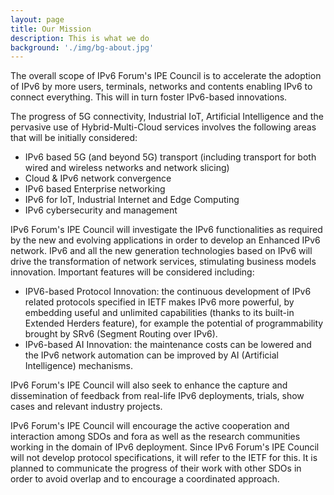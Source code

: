 ```yaml
---
layout: page
title: Our Mission
description: This is what we do
background: './img/bg-about.jpg'
---
```


The overall scope of IPv6 Forum's IPE Council is to accelerate the adoption of IPv6 by more users, terminals, networks and contents enabling IPv6 to connect everything. This will in turn foster IPv6-based innovations.

The progress of 5G connectivity, Industrial IoT, Artificial Intelligence and the pervasive use of Hybrid-Multi-Cloud services involves the following areas that will be initially considered:

- IPv6 based 5G (and beyond 5G) transport (including transport for both wired and wireless networks and network slicing)
- Cloud & IPv6 network convergence
- IPv6 based Enterprise networking
- IPv6 for IoT, Industrial Internet and Edge Computing
- IPv6 cybersecurity and management

IPv6 Forum's IPE Council will investigate the IPv6 functionalities as required by the new and evolving applications in order to develop an Enhanced IPv6 network. IPv6 and all the new generation technologies based on IPv6 will drive the transformation of network services, stimulating business models innovation. Important features will be considered including:

- IPV6-based Protocol Innovation: the continuous development of IPv6 related protocols specified in IETF makes IPv6 more powerful, by embedding useful and unlimited capabilities (thanks to its built-in Extended Herders feature), for example the potential of programmability brought by SRv6 (Segment Routing over IPv6).
- IPv6-based AI Innovation: the maintenance costs can be lowered and the IPv6 network automation can be improved by AI (Artificial Intelligence) mechanisms.

IPv6 Forum's IPE  Council will also seek to enhance the capture and dissemination of feedback from real-life IPv6 deployments, trials, show cases and relevant industry projects.

IPv6 Forum's IPE Council will encourage the active cooperation and interaction among SDOs and fora as well as the research communities working in the domain of IPv6 deployment. Since IPv6 Forum's IPE Council will not develop protocol specifications, it will refer to the IETF for this. It is planned to communicate the progress of their work with other SDOs in order to avoid overlap and to encourage a coordinated approach.